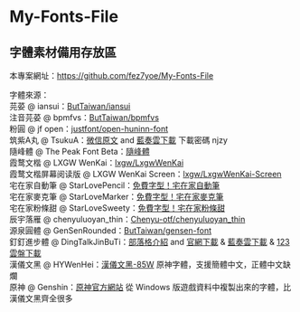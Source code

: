 # My-Fonts-File
## 字體素材備用存放區
本專案網址：https://github.com/fez7yoe/My-Fonts-File

字體來源：<br>
芫荽 @ iansui：[ButTaiwan/iansui](https://github.com/ButTaiwan/iansui)<br>
注音芫荽 @ bpmfvs：[ButTaiwan/bpmfvs](https://github.com/ButTaiwan/bpmfvs)<br>
粉圓 @ jf open：[justfont/open-huninn-font](https://github.com/justfont/open-huninn-font)<br>
筑紫A丸 @ TsukuA：[微信原文](https://mp.weixin.qq.com/s/uAGvdwUSC-h28JhqAYVP8Q) and [藍奏雲下載](https://njzybaby.lanzoui.com/b07sle58j) 下載密碼 njzy<br>
隨峰體 @ The Peak Font Beta：[隨峰體](https://cjkfonts.io/blog/ThePeakFont)<br>
霞鹜文楷 @ LXGW WenKai：[lxgw/LxgwWenKai](https://github.com/lxgw/LxgwWenKai)<br>
霞鹜文楷屏幕阅读版 @ LXGW WenKai Screen：[lxgw/LxgwWenKai-Screen](https://github.com/lxgw/LxgwWenKai-Screen)<br>
宅在家自動筆 @ StarLovePencil：[免費字型！宅在家自動筆](https://home.gamer.com.tw/creationDetail.php?sn=4470108)<br>
宅在家麥克筆 @ StarLoveMarker：[免費字型！宅在家麥克筆](https://home.gamer.com.tw/creationDetail.php?sn=4662078)<br>
宅在家粉條甜 @ StarLoveSweety：[免費字型！宅在家粉條甜](https://home.gamer.com.tw/creationDetail.php?sn=5378926)<br>
辰宇落雁 @ chenyuluoyan_thin：[Chenyu-otf/chenyuluoyan_thin](https://github.com/Chenyu-otf/chenyuluoyan_thin)<br>
源泉圓體 @ GenSenRounded：[ButTaiwan/gensen-font](https://github.com/ButTaiwan/gensen-font)<br>
釘釘進步體 @ DingTalkJinBuTi：[部落格介紹](https://blog.zhheo.com/p/e8a11f39.html) and [官網下載](https://page.dingtalk.com/wow/dingtalk/default/dingtalk/y-W5aF3_ZJwzulU0nceIl) & [藍奏雲下載](https://zhheo.lanzoul.com/i6PSQ0kc3rwf) & [123 雲盤下載](https://www.123pan.com/s/8fqA-JbhW3)<br>
漢儀文黑 @ HYWenHei：[漢儀文黑-85W](https://www.hanyi.com.cn/productdetail?id=992) 原神字體，支援簡體中文，正體中文缺爛<br>
原神 @ Genshin：[原神官方網站](https://genshin.hoyoverse.com/zh-tw/home) 從 Windows 版遊戲資料中複製出來的字體，比漢儀文黑齊全很多